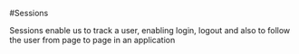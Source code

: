 #Sessions

Sessions enable us to track a user, enabling login, logout and also to follow the user from page to page in an application